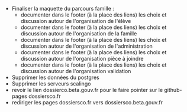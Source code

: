 
- Finaliser la maquette du parcours famille :
	- documenter dans le footer (à la place des liens) les choix et discussion autour de l'organisation de l'élève
	- documenter dans le footer (à la place des liens) les choix et discussion autour de l'organisation de la famille
	- documenter dans le footer (à la place des liens) les choix et discussion autour de l'organisation de l'administration
	- documenter dans le footer (à la place des liens) les choix et discussion autour de l'organisation pièce à joindre
	- documenter dans le footer (à la place des liens) les choix et discussion autour de l'organisation validation
- Supprimer les données du postgres
- Supprimer les serveurs scalingo
- revoir le lien dossierco.beta.gouv.fr pour le faire pointer sur le github-pages dossiersco.fr
- rediriger les pages dossiersco.fr vers dossiersco.beta.gouv.fr

